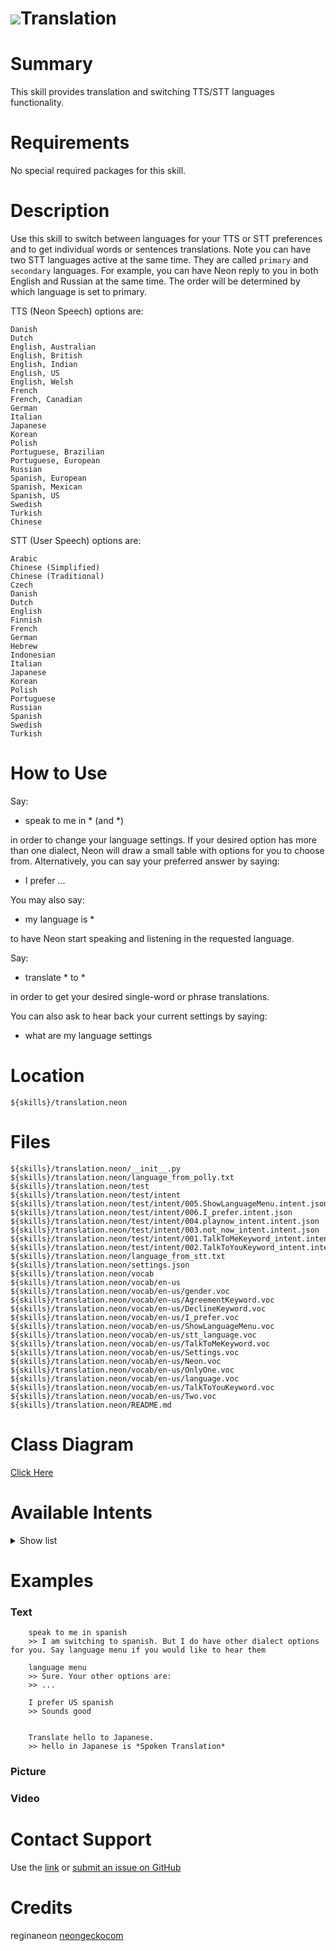 # ![](https://0000.us/klatchat/app/files/neon_images/icons/neon_paw.png)Translation

# Summary

This skill provides translation and switching TTS/STT languages functionality.

# Requirements

No special required packages for this skill.

# Description

Use this skill to switch between languages for your TTS or STT preferences and to get individual words or sentences translations. Note you can have two STT languages active at the same time. They are called `primary` and `secondary` languages. For example, you can have Neon reply to you in both English and Russian at the same time. The order will be determined by which language is set to primary.

TTS (Neon Speech) options are:

    Danish  
    Dutch  
    English, Australian  
    English, British  
    English, Indian  
    English, US  
    English, Welsh  
    French  
    French, Canadian  
    German  
    Italian  
    Japanese  
    Korean  
    Polish  
    Portuguese, Brazilian  
    Portuguese, European  
    Russian  
    Spanish, European  
    Spanish, Mexican  
    Spanish, US  
    Swedish  
    Turkish  
    Chinese

  
  
STT (User Speech) options are:

    Arabic  
    Chinese (Simplified)  
    Chinese (Traditional)  
    Czech  
    Danish  
    Dutch  
    English  
    Finnish  
    French  
    German  
    Hebrew  
    Indonesian  
    Italian  
    Japanese  
    Korean  
    Polish  
    Portuguese  
    Russian  
    Spanish  
    Swedish  
    Turkish



# How to Use

Say:
- speak to me in * (and *)

in order to change your language settings. If your desired option has more than one
dialect, Neon will draw a small table with options for you to choose from. Alternatively, you can say your preferred
answer by saying:
- I prefer ...

You may also say:
- my language is *

to have Neon start speaking and listening in the requested language.

Say:
- translate * to *
 
in order to get your desired single-word or phrase translations.

You can also ask to hear back your current settings by saying:
- what are my language settings

# Location

    ${skills}/translation.neon

# Files

    ${skills}/translation.neon/__init__.py  
    ${skills}/translation.neon/language_from_polly.txt  
    ${skills}/translation.neon/test  
    ${skills}/translation.neon/test/intent  
    ${skills}/translation.neon/test/intent/005.ShowLanguageMenu.intent.json  
    ${skills}/translation.neon/test/intent/006.I_prefer.intent.json  
    ${skills}/translation.neon/test/intent/004.playnow_intent.intent.json  
    ${skills}/translation.neon/test/intent/003.not_now_intent.intent.json  
    ${skills}/translation.neon/test/intent/001.TalkToMeKeyword_intent.intent.json  
    ${skills}/translation.neon/test/intent/002.TalkToYouKeyword_intent.intent.json  
    ${skills}/translation.neon/language_from_stt.txt  
    ${skills}/translation.neon/settings.json  
    ${skills}/translation.neon/vocab  
    ${skills}/translation.neon/vocab/en-us  
    ${skills}/translation.neon/vocab/en-us/gender.voc  
    ${skills}/translation.neon/vocab/en-us/AgreementKeyword.voc  
    ${skills}/translation.neon/vocab/en-us/DeclineKeyword.voc  
    ${skills}/translation.neon/vocab/en-us/I_prefer.voc  
    ${skills}/translation.neon/vocab/en-us/ShowLanguageMenu.voc  
    ${skills}/translation.neon/vocab/en-us/stt_language.voc  
    ${skills}/translation.neon/vocab/en-us/TalkToMeKeyword.voc  
    ${skills}/translation.neon/vocab/en-us/Settings.voc  
    ${skills}/translation.neon/vocab/en-us/Neon.voc  
    ${skills}/translation.neon/vocab/en-us/OnlyOne.voc  
    ${skills}/translation.neon/vocab/en-us/language.voc  
    ${skills}/translation.neon/vocab/en-us/TalkToYouKeyword.voc  
    ${skills}/translation.neon/vocab/en-us/Two.voc  
    ${skills}/translation.neon/README.md

  

# Class Diagram

[Click Here](https://0000.us/klatchat/app/files/neon_images/class_diagrams/translation.png)

# Available Intents
<details>
<summary>Show list</summary>
<br>
### gender.voc  
    male  
    female  
      
### AgreementKeyword.voc  
    yes  
    sure  
    proceed  
    continue  
    begin  
    start  
    go ahead  
    lets do it  
    do it  
    of course  
    actually do  
    changed my mind  
      
### DeclineKeyword.voc  
    no  
    dont  
    not  
    do not  
    stop  
    break  
    leave  
    quit  
    end  
    not now  
    that's enough  
    enough  
    
### I_prefer.voc  
    i prefer  
    i choose  
    
### ShowLanguageMenu.voc  
    show me language menu  
    language menu  
      
### stt_language.voc  
    af-za  
    am-et  
    hy-am  
    az-az  
    id-id  
    ms-my  
    bn-bd  
    ca-es  
    cs-cz  
    da-dk  
    de-de  
    en-gb  
    en-us  
    es-es  
    es-us  
    es-mx  
    eu-es  
    fil-ph  
    fr-ca  
    fr-fr  
    gl-es  
    ka-ge  
    gu-in  
    hr-hr  
    zu-za  
    is-is  
    it-it  
    jv-id  
    kn-in  
    km-kh  
    lo-la  
    lv-lv  
    lt-lt  
    hu-hu  
    ml-in  
    mr-in  
    nl-nl  
    ne-np  
    nb-no  
    pl-pl  
    pt-br  
    pt-pt  
    ro-ro  
    si-lk  
    sk-sk  
    sl-si  
    su-id  
    sw-tz  
    fi-fi  
    sv-se  
    ta-in  
    te-in  
    vi-vn  
    tr-tr  
    ur-pk  
    el-gr  
    bg-bg  
    ru-ru  
    sr-rs  
    uk-ua  
    he-il  
    ar-il  
    fa-ir  
    hi-in  
    th-th  
    ko-kr  
    zh-tw  
    yue-hant-hk  
    ja-jp  
    zh  
      
### TalkToMeKeyword.voc  
    talk to me in  
    speak to me in  
    speak in  
    translate  
    tts in  
    
### Settings.voc  
    tell me my language settings  
    what is my language  
    what is my input language  
    what are my input languages  
    what are my language settings  
    
### Neon.voc  
    neon  
    leon  
    nyan  
    
### OnlyOne.voc  
    only speak to me in one language  
    no secondary language  
    speak only in my primary language  
    only use primary for language  
    use only primary language  
    only use my primary language  
    
### language.voc  
    chinese mandarin  
    danish  
    dutch  
    english australian  
    english british  
    english indian  
    english us  
    english welsh  
    french  
    french canadian  
    hindi  
    german  
    icelandic  
    italian  
    japanese  
    korean  
    norwegian  
    polish  
    portuguese brazilian  
    portuguese european  
    romanian  
    russian  
    spanish european  
    spanish mexican  
    spanish us  
    swedish  
    turkish  
    welsh  
    english  
    portuguese  
    spanish  
    chinese  
      
### TalkToYouKeyword.voc  
    i will (talk|speak) to you  
    i want to (talk|speak) in  
    i am speaking in  
    my language is  
    my preferred language is  
    start listening for  
    starts listening for  
    stt in  
    
### Two.voc  
    two  
    both

</details>  

# Examples

### Text

        speak to me in spanish
        >> I am switching to spanish. But I do have other dialect options for you. Say language menu if you would like to hear them
        
        language menu
        >> Sure. Your other options are:
        >> ...
        
        I prefer US spanish
        >> Sounds good
        
        
        Translate hello to Japanese.
        >> hello in Japanese is *Spoken Translation*


### Picture

### Video

  

# Contact Support

Use the [link](https://neongecko.com/ContactUs) or [submit an issue on GitHub](https://help.github.com/en/articles/creating-an-issue)

# Credits

reginaneon [neongeckocom](https://neongecko.com/)

